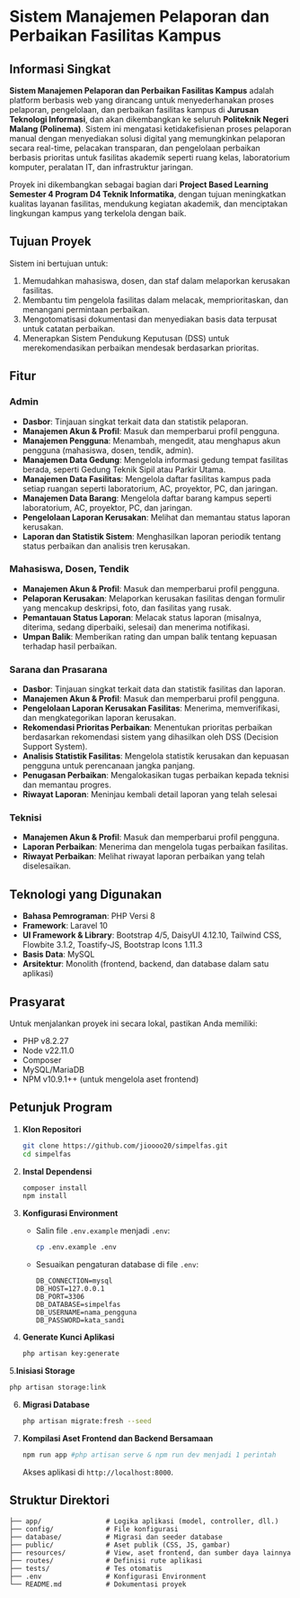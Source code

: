 # Sistem Manajemen Pelaporan dan Perbaikan Fasilitas Kampus

## Informasi Singkat

**Sistem Manajemen Pelaporan dan Perbaikan Fasilitas Kampus** adalah platform berbasis web yang dirancang untuk menyederhanakan proses pelaporan, pengelolaan, dan perbaikan fasilitas kampus di **Jurusan Teknologi Informasi**, dan akan dikembangkan ke seluruh **Politeknik Negeri Malang (Polinema)**. Sistem ini mengatasi ketidakefisienan proses pelaporan manual dengan menyediakan solusi digital yang memungkinkan pelaporan secara real-time, pelacakan transparan, dan pengelolaan perbaikan berbasis prioritas untuk fasilitas akademik seperti ruang kelas, laboratorium komputer, peralatan IT, dan infrastruktur jaringan.

Proyek ini dikembangkan sebagai bagian dari **Project Based Learning Semester 4 Program D4 Teknik Informatika**, dengan tujuan meningkatkan kualitas layanan fasilitas, mendukung kegiatan akademik, dan menciptakan lingkungan kampus yang terkelola dengan baik.

## Tujuan Proyek

Sistem ini bertujuan untuk:
1. Memudahkan mahasiswa, dosen, dan staf dalam melaporkan kerusakan fasilitas.
2. Membantu tim pengelola fasilitas dalam melacak, memprioritaskan, dan menangani permintaan perbaikan.
3. Mengotomatisasi dokumentasi dan menyediakan basis data terpusat untuk catatan perbaikan.
4. Menerapkan Sistem Pendukung Keputusan (DSS) untuk merekomendasikan perbaikan mendesak berdasarkan prioritas.

## Fitur

### Admin
- **Dasbor**: Tinjauan singkat terkait data dan statistik pelaporan.
- **Manajemen Akun & Profil**: Masuk dan memperbarui profil pengguna.
- **Manajemen Pengguna**: Menambah, mengedit, atau menghapus akun pengguna (mahasiswa, dosen, tendik, admin).
- **Manajemen Data Gedung**: Mengelola informasi gedung tempat fasilitas berada, seperti Gedung Teknik Sipil atau Parkir Utama.
- **Manajemen Data Fasilitas**: Mengelola daftar fasilitas kampus pada setiap ruangan seperti laboratorium, AC, proyektor, PC, dan jaringan.
- **Manajemen Data Barang**: Mengelola daftar barang kampus seperti laboratorium, AC, proyektor, PC, dan jaringan.
- **Pengelolaan Laporan Kerusakan**: Melihat dan memantau status laporan kerusakan.
- **Laporan dan Statistik Sistem**: Menghasilkan laporan periodik tentang status perbaikan dan analisis tren kerusakan.

### Mahasiswa, Dosen, Tendik
- **Manajemen Akun & Profil**: Masuk dan memperbarui profil pengguna.
- **Pelaporan Kerusakan**: Melaporkan kerusakan fasilitas dengan formulir yang mencakup deskripsi, foto, dan fasilitas yang rusak.
- **Pemantauan Status Laporan**: Melacak status laporan (misalnya, diterima, sedang diperbaiki, selesai) dan menerima notifikasi.
- **Umpan Balik**: Memberikan rating dan umpan balik tentang kepuasan terhadap hasil perbaikan.

### Sarana dan Prasarana
- **Dasbor**: Tinjauan singkat terkait data dan statistik fasilitas dan laporan.
- **Manajemen Akun & Profil**: Masuk dan memperbarui profil pengguna.
- **Pengelolaan Laporan Kerusakan Fasilitas**: Menerima, memverifikasi, dan mengkategorikan laporan kerusakan.
- **Rekomendasi Prioritas Perbaikan**: Menentukan prioritas perbaikan berdasarkan rekomendasi sistem yang dihasilkan oleh DSS (Decision Support System).
- **Analisis Statistik Fasilitas**: Mengelola statistik kerusakan dan kepuasan pengguna untuk perencanaan jangka panjang.
- **Penugasan Perbaikan**: Mengalokasikan tugas perbaikan kepada teknisi dan memantau progres.
- **Riwayat Laporan**: Meninjau kembali detail laporan yang telah selesai

### Teknisi
- **Manajemen Akun & Profil**: Masuk dan memperbarui profil pengguna.
- **Laporan Perbaikan**: Menerima dan mengelola tugas perbaikan fasilitas.
- **Riwayat Perbaikan**: Melihat riwayat laporan perbaikan yang telah diselesaikan.

## Teknologi yang Digunakan

- **Bahasa Pemrograman**: PHP Versi 8
- **Framework**: Laravel 10
- **UI Framework & Library**: Bootstrap 4/5, DaisyUI 4.12.10, Tailwind CSS, Flowbite 3.1.2, Toastify-JS, Bootstrap Icons 1.11.3
- **Basis Data**: MySQL
- **Arsitektur**: Monolith (frontend, backend, dan database dalam satu aplikasi)

## Prasyarat

Untuk menjalankan proyek ini secara lokal, pastikan Anda memiliki:
- PHP v8.2.27
- Node v22.11.0
- Composer
- MySQL/MariaDB
- NPM v10.9.1++ (untuk mengelola aset frontend)

## Petunjuk Program

1. **Klon Repositori**
   ```bash
   git clone https://github.com/jioooo20/simpelfas.git
   cd simpelfas
   ```

2. **Instal Dependensi**
   ```bash
   composer install
   npm install
   ```

3. **Konfigurasi Environment**
   - Salin file `.env.example` menjadi `.env`:
     ```bash
     cp .env.example .env
     ```
   - Sesuaikan pengaturan database di file `.env`:
     ```env
     DB_CONNECTION=mysql
     DB_HOST=127.0.0.1
     DB_PORT=3306
     DB_DATABASE=simpelfas
     DB_USERNAME=nama_pengguna
     DB_PASSWORD=kata_sandi
     ```

4. **Generate Kunci Aplikasi**
   ```bash
   php artisan key:generate
   ```
   
5.**Inisiasi Storage**
   ```bash
   php artisan storage:link
   ```

6. **Migrasi Database**
   ```bash
   php artisan migrate:fresh --seed
   ```
   
7. **Kompilasi Aset Frontend dan Backend Bersamaan**
   ```bash
   npm run app #php artisan serve & npm run dev menjadi 1 perintah
   ```
   Akses aplikasi di `http://localhost:8000`.

## Struktur Direktori

```plaintext
├── app/                # Logika aplikasi (model, controller, dll.)
├── config/             # File konfigurasi
├── database/           # Migrasi dan seeder database
├── public/             # Aset publik (CSS, JS, gambar)
├── resources/          # View, aset frontend, dan sumber daya lainnya
├── routes/             # Definisi rute aplikasi
├── tests/              # Tes otomatis
├── .env                # Konfigurasi Environment
└── README.md           # Dokumentasi proyek
```


